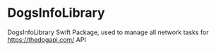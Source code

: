 # DogsInfoLibrary

DogsInfoLibrary Swift Package, used to manage all network tasks for https://thedogapi.com/ API
